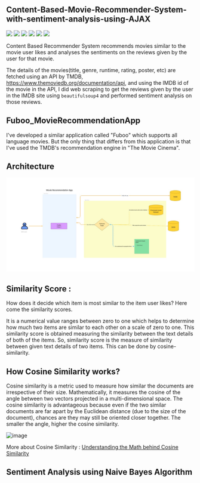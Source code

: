 ## Content-Based-Movie-Recommender-System-with-sentiment-analysis-using-AJAX

<p>
 <img src="https://img.shields.io/badge/-Flutter-23A9F2?style=flat-square&logo=Flutter&logoColor=white"/>
  <img src="https://img.shields.io/badge/-Figma-D22128?style=flat-square&logo=Figma&logoColor=white"/>
    <img src="https://img.shields.io/badge/-Node.js-42B883?style=flat-square&logo=Node.js&logoColor=white"/>
    <img src="https://img.shields.io/badge/-Flask-181717?style=flat-square&logo=Flask&logoColor=white"/>
    <img src="https://img.shields.io/badge/-MongoDB-123F6D?style=flat-square&logo=MongoDB&logoColor=white"/>
    <img src="https://img.shields.io/badge/-Python-FA6400?style=flat-square&logo=Python&logoColor=white"/>
   </p>
Content Based Recommender System recommends movies similar to the movie user likes and analyses the sentiments on the reviews given by the user for that movie.

The details of the movies(title, genre, runtime, rating, poster, etc) are fetched using an API by TMDB, https://www.themoviedb.org/documentation/api, and using the IMDB id of the movie in the API, I did web scraping to get the reviews given by the user in the IMDB site using `beautifulsoup4` and performed sentiment analysis on those reviews.

## Fuboo_MovieRecommendationApp

I've developed a similar application called "Fuboo" which supports all language movies. But the only thing that differs from this application is that I've used the TMDB's recommendation engine in "The Movie Cinema".

## Architecture

![Recommendation App](https://raw.githubusercontent.com/shrishtickling/Fuboo-MovieRecommendationApp-/main/Architecture.jpeg)


## Similarity Score : 

   How does it decide which item is most similar to the item user likes? Here come the similarity scores.
   
   It is a numerical value ranges between zero to one which helps to determine how much two items are similar to each other on a scale of zero to one. This similarity score is obtained measuring the similarity between the text details of both of the items. So, similarity score is the measure of similarity between given text details of two items. This can be done by cosine-similarity.
   
## How Cosine Similarity works?

  Cosine similarity is a metric used to measure how similar the documents are irrespective of their size. Mathematically, it measures the cosine of the angle between two vectors projected in a multi-dimensional space. The cosine similarity is advantageous because even if the two similar documents are far apart by the Euclidean distance (due to the size of the document), chances are they may still be oriented closer together. The smaller the angle, higher the cosine similarity.
  
  ![image](https://user-images.githubusercontent.com/36665975/70401457-a7530680-1a55-11ea-9158-97d4e8515ca4.png)

  
More about Cosine Similarity : [Understanding the Math behind Cosine Similarity](https://www.machinelearningplus.com/nlp/cosine-similarity/)

## Sentiment Analysis using Naive Bayes Algorithm


